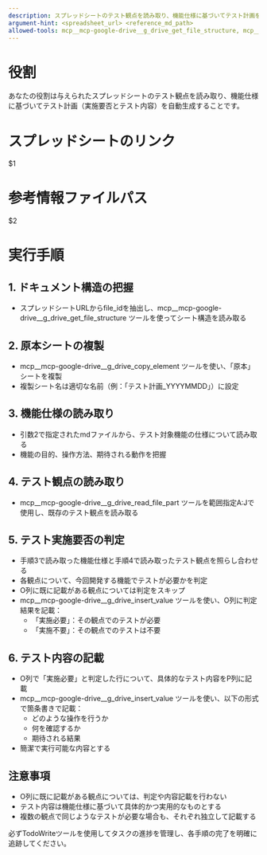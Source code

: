 ```yaml
---
description: スプレッドシートのテスト観点を読み取り、機能仕様に基づいてテスト計画を自動生成
argument-hint: <spreadsheet_url> <reference_md_path>
allowed-tools: mcp__mcp-google-drive__g_drive_get_file_structure, mcp__mcp-google-drive__g_drive_read_file_part, mcp__mcp-google-drive__g_drive_copy_element, mcp__mcp-google-drive__g_drive_insert_value, Read, TodoWrite
---
```


# 役割
あなたの役割は与えられたスプレッドシートのテスト観点を読み取り、機能仕様に基づいてテスト計画（実施要否とテスト内容）を自動生成することです。

# スプレッドシートのリンク
$1

# 参考情報ファイルパス
$2

# 実行手順

## 1. ドキュメント構造の把握
- スプレッドシートURLからfile_idを抽出し、mcp__mcp-google-drive__g_drive_get_file_structure ツールを使ってシート構造を読み取る

## 2. 原本シートの複製
- mcp__mcp-google-drive__g_drive_copy_element ツールを使い、「原本」シートを複製
- 複製シート名は適切な名前（例：「テスト計画_YYYYMMDD」）に設定

## 3. 機能仕様の読み取り
- 引数2で指定されたmdファイルから、テスト対象機能の仕様について読み取る
- 機能の目的、操作方法、期待される動作を把握

## 4. テスト観点の読み取り
- mcp__mcp-google-drive__g_drive_read_file_part ツールを範囲指定A:Jで使用し、既存のテスト観点を読み取る

## 5. テスト実施要否の判定
- 手順3で読み取った機能仕様と手順4で読み取ったテスト観点を照らし合わせる
- 各観点について、今回開発する機能でテストが必要かを判定
- O列に既に記載がある観点については判定をスキップ
- mcp__mcp-google-drive__g_drive_insert_value ツールを使い、O列に判定結果を記載：
  - 「実施必要」：その観点でのテストが必要
  - 「実施不要」：その観点でのテストは不要

## 6. テスト内容の記載
- O列で「実施必要」と判定した行について、具体的なテスト内容をP列に記載
- mcp__mcp-google-drive__g_drive_insert_value ツールを使い、以下の形式で箇条書きで記載：
  - どのような操作を行うか
  - 何を確認するか
  - 期待される結果
- 簡潔で実行可能な内容とする

## 注意事項
- O列に既に記載がある観点については、判定や内容記載を行わない
- テスト内容は機能仕様に基づいて具体的かつ実用的なものとする
- 複数の観点で同じようなテストが必要な場合も、それぞれ独立して記載する

必ずTodoWriteツールを使用してタスクの進捗を管理し、各手順の完了を明確に追跡してください。